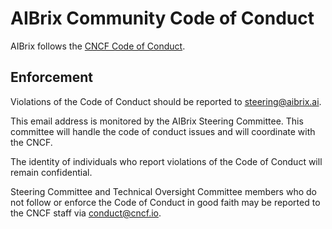 # AIBrix Community Code of Conduct

AIBrix follows the [CNCF Code of Conduct](https://github.com/cncf/foundation/blob/master/code-of-conduct.md).

## Enforcement

Violations of the Code of Conduct should be reported to steering@aibrix.ai.

This email address is monitored by the AIBrix Steering Committee. This committee will handle the code of conduct issues and will coordinate with the CNCF.

The identity of individuals who report violations of the Code of Conduct will remain confidential.

Steering Committee and Technical Oversight Committee members who do not follow or enforce the Code of Conduct in good faith may be reported to the CNCF staff via conduct@cncf.io.
